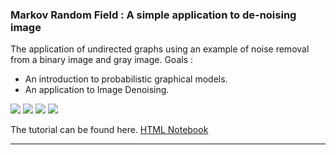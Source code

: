 ### Markov Random Field : A simple application to de-noising image

The application of undirected graphs using an example of noise removal from a binary image and gray image. Goals :

*   An introduction to probabilistic graphical models.
*   An application to Image Denoising.

![](http://romain.raveaux.free.fr/document/MRFfigure.PNG)
![](http://romain.raveaux.free.fr/document/energymrf.PNG) 
![](http://romain.raveaux.free.fr/document/symbolnoiseanddenoised.PNG) 
![](document/lenanoiseanddenoised.PNG)  

The tutorial can be found here. [HTML Notebook](http://romain.raveaux.free.fr/document/MarkovRandomFields.html)  

* * *